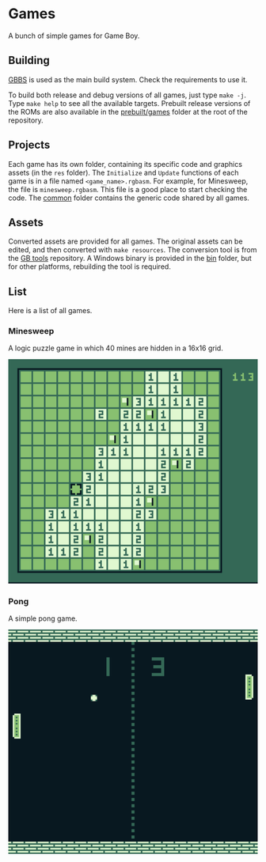 # Games

A bunch of simple games for Game Boy.

## Building

[GBBS](https://github.com/mdagois/gbtools/tree/main/gbbs) is used as the main build system.
Check the requirements to use it.

To build both release and debug versions of all games, just type `make -j`.
Type `make help` to see all the available targets.
Prebuilt release versions of the ROMs are also available in the [prebuilt/games](../prebuilt/games) folder at the root of the repository.

## Projects

Each game has its own folder, containing its specific code and graphics assets (in the `res` folder).
The `Initialize` and `Update` functions of each game is in a file named `<game_name>.rgbasm`.
For example, for Minesweep, the file is `minesweep.rgbasm`.
This file is a good place to start checking the code.
The [common](common) folder contains the generic code shared by all games.

## Assets

Converted assets are provided for all games.
The original assets can be edited, and then converted with `make resources`.
The conversion tool is from the [GB tools](https://github.com/mdagois/gbtools) repository.
A Windows binary is provided in the [bin](../bin) folder, but for other platforms, rebuilding the tool is required.

## List

Here is a list of all games.

### Minesweep

A logic puzzle game in which 40 mines are hidden in a 16x16 grid.

![](images/minesweep.png)

### Pong

A simple pong game.

![](images/pong.png)

